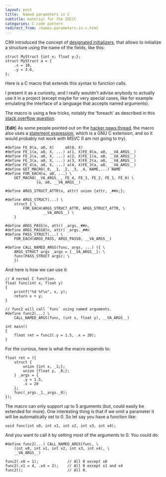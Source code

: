 ```yaml
---
layout: post
title:  Named parameters in C
subtitle: material for the IOCCC
categories: C code pattern
redirect_from: /names-parameters-in-c.html
---
```


C99 introduced the concept of [designated initializers], that allows to
initialize a structure using the name of the fields, like this:

    struct MyStruct {int x; float y;};
    struct MyStruct a = {
        .x = 10,
        .y = 3.6,
    };

Here is a C macro that extends this syntax to function calls.

I present it as a curiosity, and I really wouldn't advise anybody to actually
use it in a project (except maybe for very special cases, like for example
emulating the interface of a language that accepts named arguments).

The macro is using a few tricks, notably the 'foreach' as described in this
[stack overflow question][foreach].

[**Edit**] As some people pointed out on the [hacker news thread], the macro
also uses a [statement expression], which is a GNU C extension, and so it would
probably not work with MSVC (I am not going to try).


    #define FE_0(a, a0, X)     a0(0, X)
    #define FE_1(a, a0, X, ...) a(1, X)FE_0(a, a0, __VA_ARGS__)
    #define FE_2(a, a0, X, ...) a(2, X)FE_1(a, a0, __VA_ARGS__)
    #define FE_3(a, a0, X, ...) a(3, X)FE_2(a, a0, __VA_ARGS__)
    #define FE_4(a, a0, X, ...) a(4, X)FE_3(a, a0, __VA_ARGS__)
    #define GET_MACRO(_0, _1, _2, _3, _4, NAME,...) NAME
    #define FOR_EACH(a, a0, ...) \
        GET_MACRO(__VA_ARGS__, FE_4, FE_3, FE_2, FE_1, FE_0) \
                  (a, a0, __VA_ARGS__)
    
    #define ARGS_STRUCT_ATTR(n, attr) union {attr, _##n;};
    
    #define ARGS_STRUCT(...) \
        struct { \
            FOR_EACH(ARGS_STRUCT_ATTR, ARGS_STRUCT_ATTR, \
                     __VA_ARGS__) \
        }
    
    #define ARGS_PASS(n, attr) _args._##n,
    #define ARGS_PASS0(n, attr) _args._##n
    #define PASS_STRUCT(...) \
        FOR_EACH(ARGS_PASS, ARGS_PASS0, __VA_ARGS__)
    
    #define CALL_NAMED_ARGS(func, args, ...) ({ \
        ARGS_STRUCT args _args = {__VA_ARGS__}; \
        func(PASS_STRUCT args); \
        })

And here is how we can use it:

    // A normal C function.
    float func(int x, float y)
    {
        printf("%d %f\n", x, y);
        return x + y;
    }
    
    // func2 will call `func` using named arguments.
    #define func2(...) \
        CALL_NAMED_ARGS(func, (int x, float y), __VA_ARGS__)
    
    int main()
    {
        float ret = func2(.y = 1.5, .x = 20);
    }

For the curious, here is what the macro expends to:

    float ret = ({
        struct {
            union {int x, _1;};
            union {float y, _0;};
        } _args = {
            .y = 1.5,
            .x = 20
        };
        func(_args._1,_args._0);
    });


The macro can only support up to 5 arguments (but, could easily be extended for
more).  One interesting thing is that if we omit a parameter it will be
automatically set to 0.  So let say you have a function like:

    void func(int x0, int x1, int x2, int x3, int x4);

And you want to call it by setting most of the arguments to 0.  You could do:

    #define func2(...) CALL_NAMED_ARGS(func, \
        (int x0, int x1, int x2, int x3, int x4), \
        __VA_ARGS__)
    
    func2(.x0 = 1);             // All 0 except x0
    func2(.x1 = 4, .x4 = 2);    // All 0 except x1 and x4
    func2();                    // All 0.

[designated initializers]: https://gcc.gnu.org/onlinedocs/gcc/Designated-Inits.html
[foreach]: http://stackoverflow.com/questions/1872220/is-it-possible-to-iterate-over-arguments-in-variadic-macros
[hacker news thread]: https://news.ycombinator.com/item?id=8029606
[statement expression]: https://gcc.gnu.org/onlinedocs/gcc/Statement-Exprs.html
